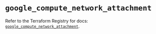 # `google_compute_network_attachment`

Refer to the Terraform Registry for docs: [`google_compute_network_attachment`](https://registry.terraform.io/providers/hashicorp/google/6.3.0/docs/resources/compute_network_attachment).
